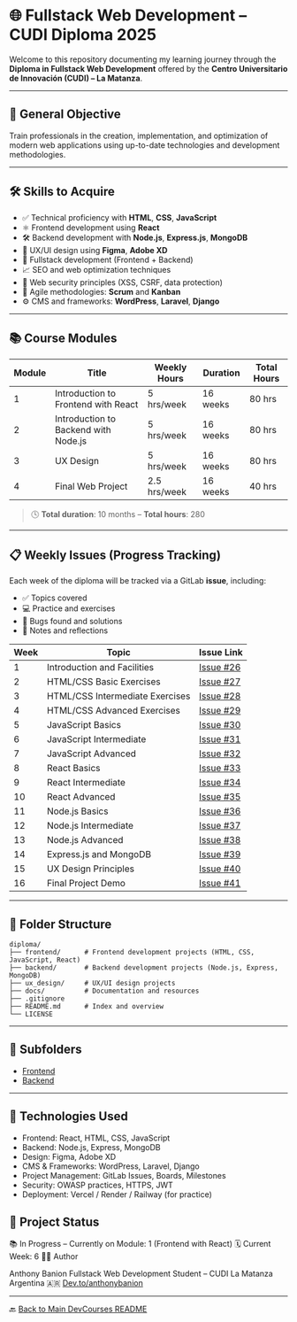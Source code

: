 # 🌐 Fullstack Web Development – CUDI Diploma 2025

Welcome to this repository documenting my learning journey through the **Diploma in Fullstack Web Development** offered by the **Centro Universitario de Innovación (CUDI) – La Matanza**.

---

## 🎯 General Objective

Train professionals in the creation, implementation, and optimization of modern web applications using up-to-date technologies and development methodologies.

---

## 🛠 Skills to Acquire

- ✅ Technical proficiency with **HTML**, **CSS**, **JavaScript**
- ⚛️ Frontend development using **React**
- 🛠 Backend development with **Node.js**, **Express.js**, **MongoDB**
- 🎨 UX/UI design using **Figma**, **Adobe XD**
- 🧩 Fullstack development (Frontend + Backend)
- 📈 SEO and web optimization techniques
- 🔐 Web security principles (XSS, CSRF, data protection)
- 🧪 Agile methodologies: **Scrum** and **Kanban**
- ⚙️ CMS and frameworks: **WordPress**, **Laravel**, **Django**

---

## 📚 Course Modules

| Module | Title                                | Weekly Hours | Duration | Total Hours |
| ------ | ------------------------------------ | ------------ | -------- | ----------- |
| 1      | Introduction to Frontend with React  | 5 hrs/week   | 16 weeks | 80 hrs      |
| 2      | Introduction to Backend with Node.js | 5 hrs/week   | 16 weeks | 80 hrs      |
| 3      | UX Design                            | 5 hrs/week   | 16 weeks | 80 hrs      |
| 4      | Final Web Project                    | 2.5 hrs/week | 16 weeks | 40 hrs      |

> 🕓 **Total duration**: 10 months – **Total hours**: 280

---

## 📋 Weekly Issues (Progress Tracking)

Each week of the diploma will be tracked via a GitLab **issue**, including:

- ✅ Topics covered
- 💻 Practice and exercises
- 🐞 Bugs found and solutions
- 📌 Notes and reflections

| Week | Topic                           | Issue Link                                                         |
| ---- | ------------------------------- | ------------------------------------------------------------------ |
| 1    | Introduction and Facilities     | [Issue #26](https://github.com/anthonybanion/DevCourses/issues/26) |
| 2    | HTML/CSS Basic Exercises        | [Issue #27](https://github.com/anthonybanion/DevCourses/issues/27) |
| 3    | HTML/CSS Intermediate Exercises | [Issue #28](https://github.com/anthonybanion/DevCourses/issues/28) |
| 4    | HTML/CSS Advanced Exercises     | [Issue #29](https://github.com/anthonybanion/DevCourses/issues/29) |
| 5    | JavaScript Basics               | [Issue #30](https://github.com/anthonybanion/DevCourses/issues/30) |
| 6    | JavaScript Intermediate         | [Issue #31](https://github.com/anthonybanion/DevCourses/issues/31) |
| 7    | JavaScript Advanced             | [Issue #32](https://github.com/anthonybanion/DevCourses/issues/32) |
| 8    | React Basics                    | [Issue #33](https://github.com/anthonybanion/DevCourses/issues/33) |
| 9    | React Intermediate              | [Issue #34](https://github.com/anthonybanion/DevCourses/issues/34) |
| 10   | React Advanced                  | [Issue #35](https://github.com/anthonybanion/DevCourses/issues/35) |
| 11   | Node.js Basics                  | [Issue #36](https://github.com/anthonybanion/DevCourses/issues/36) |
| 12   | Node.js Intermediate            | [Issue #37](https://github.com/anthonybanion/DevCourses/issues/37) |
| 13   | Node.js Advanced                | [Issue #38](https://github.com/anthonybanion/DevCourses/issues/38) |
| 14   | Express.js and MongoDB          | [Issue #39](https://github.com/anthonybanion/DevCourses/issues/39) |
| 15   | UX Design Principles            | [Issue #40](https://github.com/anthonybanion/DevCourses/issues/40) |
| 16   | Final Project Demo              | [Issue #41](https://github.com/anthonybanion/DevCourses/issues/41) |

---

## 🧱 Folder Structure

```text
diploma/
├── frontend/      # Frontend development projects (HTML, CSS, JavaScript, React)
├── backend/       # Backend development projects (Node.js, Express, MongoDB)
├── ux_design/     # UX/UI design projects
├── docs/          # Documentation and resources
├── .gitignore
├── README.md      # Index and overview
└── LICENSE

```

---

## 📂 Subfolders

- [Frontend](./frontend/README.md)
- [Backend](./backend/README.md)

---

## 🧪 Technologies Used

- Frontend: React, HTML, CSS, JavaScript
- Backend: Node.js, Express, MongoDB
- Design: Figma, Adobe XD
- CMS & Frameworks: WordPress, Laravel, Django
- Project Management: GitLab Issues, Boards, Milestones
- Security: OWASP practices, HTTPS, JWT
- Deployment: Vercel / Render / Railway (for practice)

## 🚧 Project Status

📚 In Progress – Currently on Module: 1 (Frontend with React)
🗓️ Current Week: 6
👨‍💻 Author

Anthony Banion
Fullstack Web Development Student – CUDI La Matanza
Argentina 🇦🇷
[Dev.to/anthonybanion](https://dev.to/anthonybanion)

---

🔙 [Back to Main DevCourses README](../../README.md)
